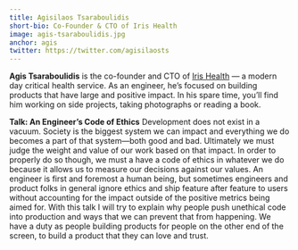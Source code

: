 ```yaml
---
title: Agisilaos Tsaraboulidis
short-bio: Co-Founder & CTO of Iris Health
image: agis-tsaraboulidis.jpg
anchor: agis
twitter: https://twitter.com/agisilaosts
---
```


<strong>Agis Tsaraboulidis</strong> is the co-founder and CTO of <a href="http://getiris.co/" target="_blank">Iris Health</a> — a modern day critical health service. As an engineer, he’s focused on building products that have large and positive impact. In his spare time, you’ll find him working on side projects, taking photographs or reading a book.


**Talk: An Engineer’s Code of Ethics**
Development does not exist in a vacuum. Society is the biggest system we can impact and everything we do becomes a part of that system—both good and bad. Ultimately we must judge the weight and value of our work based on that impact. In order to properly do so though, we must a  have a code of ethics in whatever we do because it allows us to measure our decisions against our values. An engineer is first and foremost a human being, but sometimes engineers and product folks in general ignore ethics and ship feature after feature to users without accounting for the impact outside of the positive metrics being aimed for. With this talk I will try to explain why people push unethical code into production and ways that we can prevent that from happening. We have a duty as people building products for people on the other end of the screen, to build a product that they can love and trust.
